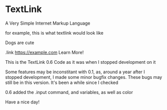 # TextLink
A Very Simple Internet Markup Language


for example, this is what textlink would look like

Dogs are cute

.link https://example.com Learn More!


This is the TextLink 0.6 Code as it was when I stopped development on it 

Some features may be inconstitant with 0.1, as, around a year after I stopped development, I made some minor bugfix changes. These bugs may still be in this version. It's been a while since I checked

0.6 added the .input command, and variables, as well as color

Have a nice day!
